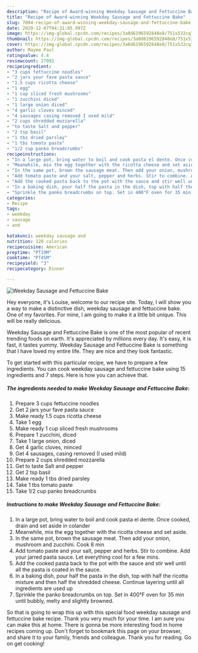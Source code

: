 ```yaml
---
description: "Recipe of Award-winning Weekday Sausage and Fettuccine Bake"
title: "Recipe of Award-winning Weekday Sausage and Fettuccine Bake"
slug: 7094-recipe-of-award-winning-weekday-sausage-and-fettuccine-bake
date: 2020-12-07T04:31:05.997Z
image: https://img-global.cpcdn.com/recipes/3a0d6196592848e8/751x532cq70/weekday-sausage-and-fettuccine-bake-recipe-main-photo.jpg
thumbnail: https://img-global.cpcdn.com/recipes/3a0d6196592848e8/751x532cq70/weekday-sausage-and-fettuccine-bake-recipe-main-photo.jpg
cover: https://img-global.cpcdn.com/recipes/3a0d6196592848e8/751x532cq70/weekday-sausage-and-fettuccine-bake-recipe-main-photo.jpg
author: Mayme Paul
ratingvalue: 4.4
reviewcount: 27092
recipeingredient:
- "3 cups fettuccine noodles"
- "2 jars your fave pasta sauce"
- "1.5 cups ricotta cheese"
- "1 egg"
- "1 cup sliced fresh mushrooms"
- "1 zucchini diced"
- "1 large onion diced"
- "4 garlic cloves minced"
- "4 sausages casing removed I used mild"
- "2 cups shredded mozzarella"
- "to taste Salt and pepper"
- "2 tsp basil"
- "1 tbs dried parsley"
- "1 tbs tomato paste"
- "1/2 cup panko breadcrumbs"
recipeinstructions:
- "In a large pot, bring water to boil and cook pasta el dente. Once cooked, drain and set aside in colander"
- "Meanwhile, mix the egg together with the ricotta cheese and set aside."
- "In the same pot, brown the sausage meat. Then add your onion, mushroom and zucchini. Cook 8 min"
- "Add tomato paste and your salt, pepper and herbs. Stir to combine. Add your jarred pasta sauce. Let everything cool for a few mins."
- "Add the cooked pasta back to the pot with the sauce and stir well until all the pasta is coated in the sauce."
- "In a baking dish, pour half the pasta in the dish, top with half the ricotta mixture and then half the shredded cheese. Continue layering until all ingredients are used up"
- "Sprinkle the panko breadcrumbs on top. Set in 400°F oven for 35 min until bubbly, melty and slightly browned."
categories:
- Recipe
tags:
- weekday
- sausage
- and

katakunci: weekday sausage and 
nutrition: 120 calories
recipecuisine: American
preptime: "PT19M"
cooktime: "PT45M"
recipeyield: "3"
recipecategory: Dinner

---
```



![Weekday Sausage and Fettuccine Bake](https://img-global.cpcdn.com/recipes/3a0d6196592848e8/751x532cq70/weekday-sausage-and-fettuccine-bake-recipe-main-photo.jpg)

Hey everyone, it's Louise, welcome to our recipe site. Today, I will show you a way to make a distinctive dish, weekday sausage and fettuccine bake. One of my favorites. For mine, I am going to make it a little bit unique. This will be really delicious.

Weekday Sausage and Fettuccine Bake is one of the most popular of recent trending foods on earth. It's appreciated by millions every day. It's easy, it is fast, it tastes yummy. Weekday Sausage and Fettuccine Bake is something that I have loved my entire life. They are nice and they look fantastic.




To get started with this particular recipe, we have to prepare a few ingredients. You can cook weekday sausage and fettuccine bake using 15 ingredients and 7 steps. Here is how you can achieve that.

<!--inarticleads1-->

##### The ingredients needed to make Weekday Sausage and Fettuccine Bake:

1. Prepare 3 cups fettuccine noodles
1. Get 2 jars your fave pasta sauce
1. Make ready 1.5 cups ricotta cheese
1. Take 1 egg
1. Make ready 1 cup sliced fresh mushrooms
1. Prepare 1 zucchini, diced
1. Take 1 large onion, diced
1. Get 4 garlic cloves, minced
1. Get 4 sausages, casing removed (I used mild)
1. Prepare 2 cups shredded mozzarella
1. Get to taste Salt and pepper
1. Get 2 tsp basil
1. Make ready 1 tbs dried parsley
1. Take 1 tbs tomato paste
1. Take 1/2 cup panko breadcrumbs




<!--inarticleads2-->

##### Instructions to make Weekday Sausage and Fettuccine Bake:

1. In a large pot, bring water to boil and cook pasta el dente. Once cooked, drain and set aside in colander
1. Meanwhile, mix the egg together with the ricotta cheese and set aside.
1. In the same pot, brown the sausage meat. Then add your onion, mushroom and zucchini. Cook 8 min
1. Add tomato paste and your salt, pepper and herbs. Stir to combine. Add your jarred pasta sauce. Let everything cool for a few mins.
1. Add the cooked pasta back to the pot with the sauce and stir well until all the pasta is coated in the sauce.
1. In a baking dish, pour half the pasta in the dish, top with half the ricotta mixture and then half the shredded cheese. Continue layering until all ingredients are used up
1. Sprinkle the panko breadcrumbs on top. Set in 400°F oven for 35 min until bubbly, melty and slightly browned.




So that is going to wrap this up with this special food weekday sausage and fettuccine bake recipe. Thank you very much for your time. I am sure you can make this at home. There is gonna be more interesting food in home recipes coming up. Don't forget to bookmark this page on your browser, and share it to your family, friends and colleague. Thank you for reading. Go on get cooking!
